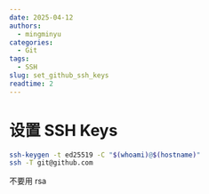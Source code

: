 ```yaml
---
date: 2025-04-12
authors:
  - mingminyu
categories:
  - Git
tags:
  - SSH
slug: set_github_ssh_keys
readtime: 2
---
```


# 设置 SSH Keys

```bash
ssh-keygen -t ed25519 -C "$(whoami)@$(hostname)"
ssh -T git@github.com
```

不要用 rsa



